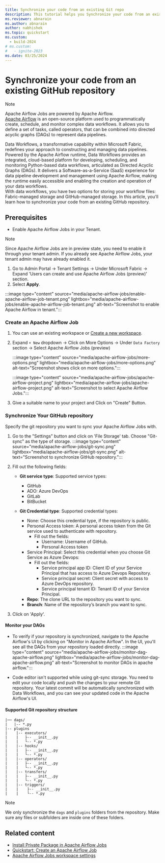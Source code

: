 ```yaml
---
title: Synchronize your code from an existing Git repo
description: This tutorial helps you Synchronize your code from an existing Git repo.
ms.reviewer: abnarain
ms.author: abnarain
author: nabhishek
ms.topic: quickstart
ms.custom:
  - build-2024
# ms.custom:
#   - ignite-2023
ms.date: 03/25/2024
---
```


# Synchronize your code from an existing GitHub repository

> [!NOTE]
> Apache Airflow Jobs are powered by Apache Airflow. </br> [Apache Airflow](https://airflow.apache.org/) is an open-source platform used to programmatically create, schedule, and monitor complex data workflows. It allows you to define a set of tasks, called operators, that can be combined into directed acyclic graphs (DAGs) to represent data pipelines.

Data Workflows, a transformative capability within Microsoft Fabric, redefines your approach to constructing and managing data pipelines. Powered by the Apache Airflow runtime, Data Workflows provides an integrated, cloud-based platform for developing, scheduling, and monitoring Python-based data workflows, articulated as Directed Acyclic Graphs (DAGs). It delivers a Software-as-a-Service (SaaS) experience for data pipeline development and management using Apache Airflow, making the runtime easily accessible and enabling the creation and operation of your data workflows.<br>
With data workflows, you have two options for storing your workflow files: Fabric-managed storage and GitHub-managed storage. In this article, you'll learn how to synchronize your code from an existing GitHub repository.

## Prerequisites

- Enable Apache Airflow Jobs in your Tenant.

> [!NOTE]
> Since Apache Airflow Jobs are in preview state, you need to enable it through your tenant admin. If you already see Apache Airflow Jobs, your tenant admin may have already enabled it.

1. Go to Admin Portal -> Tenant Settings -> Under Microsoft Fabric -> Expand 'Users can create and use Apache Airflow Jobs (preview)' section.
2. Select **Apply**.

:::image type="content" source="media/apache-airflow-jobs/enable-apache-airflow-job-tenant.png" lightbox="media/apache-airflow-jobs/enable-apache-airflow-job-tenant.png" alt-text="Screenshot to enable Apache Airflow in tenant.":::

### Create an Apache Airflow Job

1. You can use an existing workspace or [Create a new workspace](../get-started/create-workspaces.md).
2. Expand `+ New` dropdown -> Click on More Options -> Under `Data Factory` section -> Select Apache Airflow Jobs (preview)

   :::image type="content" source="media/apache-airflow-jobs/more-options.png" lightbox="media/apache-airflow-jobs/more-options.png" alt-text="Screenshot shows click on more options.":::

   :::image type="content" source="media/apache-airflow-jobs/apache-airflow-project.png" lightbox="media/apache-airflow-jobs/apache-airflow-project.png" alt-text="Screenshot to select Apache Airflow Jobs.":::

3. Give a suitable name to your project and Click on "Create" Button.

### Synchronize Your GitHub repository

Specify the git repository you want to sync your Apache Airflow Jobs with.

1. Go to the "Settings" button and click on 'File Storage' tab. Choose "Git-sync" as the type of storage.
   :::image type="content" source="media/apache-airflow-jobs/git-sync.png" lightbox="media/apache-airflow-jobs/git-sync.png" alt-text="Screenshot to synchronize GitHub repository.":::

2. Fill out the following fields:

   - <strong>Git service type</strong>: Supported service types:

     - GitHub
     - ADO: Azure DevOps
     - GitLab
     - BitBucket

   - <strong>Git Credential type</strong>: Supported credential types:
     - None: Choose this credential type, if the repository is public.
     - Personal Access token: A personal access token from the Git service used to authenticate with repository.
       - Fill out the fields:
         - Username: Username of GitHub.
         - Personal Access token
     - Service Principal: Select this credential when you choose Git Service as Azure Devops:
       - Fill out the fields:
         - Service principal app ID: Client ID of your Service Principal that has access to Azure Devops Repository.
         - Service principal secret: Client secret with access to Azure DevOps repository.
         - Service principal tenant ID: Tenant ID of your Service Principal.
     - <strong>Repo</strong>: The clone URL to the repository you want to sync.
     - <strong>Branch</strong>: Name of the repository’s branch you want to sync.

3. Click on 'Apply'.

#### Monitor your DAGs

- To verify if your repository is synchronized, navigate to the Apache Airflow's UI by clicking on "Monitor in Apache Airflow". In the UI, you'll see all the DAGs from your repository loaded directly.
  :::image type="content" source="media/apache-airflow-jobs/monitor-dag-apache-airflow.png" lightbox="media/apache-airflow-jobs/monitor-dag-apache-airflow.png" alt-text="Screenshot to monitor DAGs in apache airflow.":::

- Code editor isn't supported while using git-sync storage. You need to edit your code locally and push the changes to your remote Git repository. Your latest commit will be automatically synchronized with Data Workflows, and you can see your updated code in the Apache Airflow's UI.

#### Supported Git repository structure

```
|── dags/
|   |-- *.py
|-- plugins
|    |-- executors/
|    |   ├-- __init__.py
|    |   └-- *.py
|    |-- hooks/
|    |   ├-- __init__.py
|    |   └-- *.py
|    |-- operators/
|    |   ├-- __init__.py
|    |   └-- *.py
|    |-- transfers/
|    |   ├-- __init__.py
|    |   └-- *.py
|    |-- triggers/
|    |    ├-- __init__.py
|    |    └-- *.py
```

> [!Note]
> We only synchronize the `dags` and `plugins` folders from the repository. Make sure any files or subfolders are inside one of these folders.

## Related content

- [Install Private Package in Apache Airflow Jobs](apache-airflow-jobs-install-private-package.md)
- [Quickstart: Create an Apache Airflow Job](../data-factory/create-apache-airflow-jobs.md)
- [Apache Airflow Jobs workspace settings](../data-factory/apache-airflow-jobs-workspace-settings.md)
